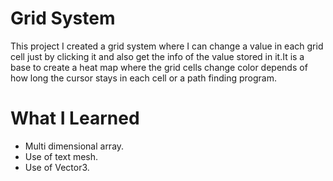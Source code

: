 # Grid System
This project I created a grid system where I can change a value in each grid cell just by clicking it and also get the info of the value stored in it.It is a base to create a heat map where the grid cells change color depends of how long the cursor stays in each cell or a path finding program.

# What I Learned
* Multi dimensional array.
* Use of text mesh.
* Use of Vector3.
